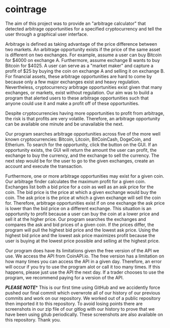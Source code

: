 # cointrage
The aim of this project was to provide an "arbitrage calculator" that detected arbitrage opportunities for a specified cryptocurrency and tell the user through a graphical user interface. 

Arbitrage is defined as taking advantage of the price difference between two markets. An arbitrage opportunity exists if the price of the same asset is different on two exchanges. For example, assume a user can buy Bitcoin for $4000 on exchange A. Furthermore, assume exchange B wants to buy Bitcoin for $4025. A user can serve as a "market maker" and capture a profit of $25 by buying the coin on exchange A and selling it on exchange B. For financial assets, these arbitrage opportunities are hard to come by because only a few major exchanges exist and heavy regulation. Nevertheless, cryptocurrency arbitrage opportunities exist given that many exchanges, or markets, exist without regulation. Our aim was to build a program that alerted users to these arbitrage opportunities such that anyone could use it and make a profit off of these opportunities. 

Despite cryptocurrencies having more opportunities to profit from arbitrage, the risk is that profits are very volatile. Therefore, an arbitrage opportunity can be available one minute and be unavailable the next. 

Our program searches arbitrage opportunities across five of the more well known cryptocurrencies: Bitcoin, Litcoin, BitCoinCash, DogeCoin, and Etherium. To search for the opportunity, click the button on the GUI. If an opportunity exists, the GUI will return the amount the user can profit, the exchange to buy the currency, and the exchange to sell the currency. The next step would be for the user to go to the given exchanges, create an account and execute the transaction. 

Furthermore, one or more arbitrage opportunities may exist for a given coin. Our arbitrage finder calculates the maximum profit for a given coin. Exchanges list both a bid price for a coin as well as an ask price for the coin. The bid price is the price at which a given exchange would buy the coin. The ask price is the price at which a given exchange will sell the coin for. Therefore, arbitrage opportunities exist if on one exchange the ask price is lower than the bid price on a different exchange. This situation is an opportunity to profit because a user can buy the coin at a lower price and sell it at the higher price. Our program searches the exchanges and compares the ask and bid prices of a given coin. If the prices differ, the program will pull the highest bid price and the lowest ask price. Using the highest bid price and the lowest ask price maximizes profit because the user is buying at the lowest price possible and selling at the highest price. 

Our program does have its limitations given the free version of the API we use. We access the API from CoinAPI.io. The free version has a limitation on how many times you can access the API in a given day. Therefore, an error will occur if you try to use the program alot or call it too many times. If this happens, please just use the API the next day. If a trader chooses to use the program, we recommend paying for a version of the API. 

*********PLEASE NOTE**********
This is our first time using GitHub and we accidently force pushed our final commit which overwrote all of our history of our previous commits and work on our repository. We worked out of a public repository then imported it to this repository. To avoid losing points there are screenshots in our zip file of our gitlog with our history to prove that we have been using gitub periodically. These screenshots are also available on this repository. Thank you.
